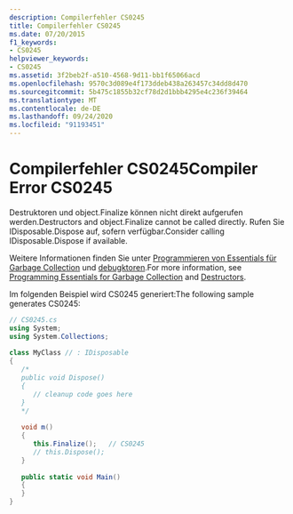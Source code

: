 ```yaml
---
description: Compilerfehler CS0245
title: Compilerfehler CS0245
ms.date: 07/20/2015
f1_keywords:
- CS0245
helpviewer_keywords:
- CS0245
ms.assetid: 3f2beb2f-a510-4568-9d11-bb1f65066acd
ms.openlocfilehash: 9570c3d089e4f173ddeb438a263457c34dd8d470
ms.sourcegitcommit: 5b475c1855b32cf78d2d1bbb4295e4c236f39464
ms.translationtype: MT
ms.contentlocale: de-DE
ms.lasthandoff: 09/24/2020
ms.locfileid: "91193451"
---
```

# <a name="compiler-error-cs0245"></a><span data-ttu-id="3d313-103">Compilerfehler CS0245</span><span class="sxs-lookup"><span data-stu-id="3d313-103">Compiler Error CS0245</span></span>

<span data-ttu-id="3d313-104">Destruktoren und object.Finalize können nicht direkt aufgerufen werden.</span><span class="sxs-lookup"><span data-stu-id="3d313-104">Destructors and object.Finalize cannot be called directly.</span></span> <span data-ttu-id="3d313-105">Rufen Sie IDisposable.Dispose auf, sofern verfügbar.</span><span class="sxs-lookup"><span data-stu-id="3d313-105">Consider calling IDisposable.Dispose if available.</span></span>  
  
 <span data-ttu-id="3d313-106">Weitere Informationen finden Sie unter [Programmieren von Essentials für Garbage Collection](../../standard/garbage-collection/index.md) und [debugktoren](../programming-guide/classes-and-structs/destructors.md).</span><span class="sxs-lookup"><span data-stu-id="3d313-106">For more information, see [Programming Essentials for Garbage Collection](../../standard/garbage-collection/index.md) and [Destructors](../programming-guide/classes-and-structs/destructors.md).</span></span>  
  
 <span data-ttu-id="3d313-107">Im folgenden Beispiel wird CS0245 generiert:</span><span class="sxs-lookup"><span data-stu-id="3d313-107">The following sample generates CS0245:</span></span>  
  
```csharp  
// CS0245.cs  
using System;  
using System.Collections;  
  
class MyClass // : IDisposable  
{  
   /*  
   public void Dispose()  
   {  
      // cleanup code goes here  
   }  
   */  
  
   void m()  
   {  
      this.Finalize();   // CS0245  
      // this.Dispose();  
   }  
  
   public static void Main()  
   {  
   }  
}  
```
